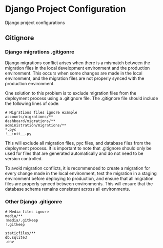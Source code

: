 # Django Project Configuration
Django project configurations

## Gitignore
### Django migrations .gitigonre
Django migrations conflict arises when there is a mismatch between the migration files in the local development environment and the production environment. This occurs when some changes are made in the local environment, and the migration files are not properly synced with the production environment.

One solution to this problem is to exclude migration files from the deployment process using a .gitignore file. The .gitignore file should include the following lines of code:

```
# Migrations files ignore example
accounts/migrations/**
dashboard/migrations/**
administration/migrations/**
*.pyc
!__init__.py
```

This will exclude all migration files, pyc files, and database files from the deployment process. It is important to note that .gitignore should only be used for files that are generated automatically and do not need to be version controlled.

To avoid migration conflicts, it is recommended to create a migration for every change made in the local environment, test the migration in a staging environment before deploying to production, and ensure that all migration files are properly synced between environments. This will ensure that the database schema remains consistent across all environments.

### Other Django .gitigonre
```
# Media files ignore 
media/**
!media/.gitkeep
!.gitkeep

staticfiles/**
db.sqlite3
.env
```
